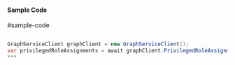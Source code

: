 #### Sample Code
#sample-code 

```C#

GraphServiceClient graphClient = new GraphServiceClient();
var privilegedRoleAssignments = await graphClient.PrivilegedRoleAssignments.PrivilegedRoleAssignments.Request().GetAsync();
*** 

```